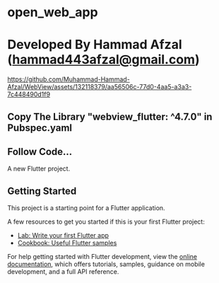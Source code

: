 # open_web_app
# Developed By Hammad Afzal (hammad443afzal@gmail.com)
https://github.com/Muhammad-Hammad-Afzal/WebView/assets/132118379/aa56506c-77d0-4aa5-a3a3-7c448490d1f9


## Copy The Library "webview_flutter: ^4.7.0" in Pubspec.yaml
## Follow Code...    

A new Flutter project.

## Getting Started

This project is a starting point for a Flutter application.

A few resources to get you started if this is your first Flutter project:

- [Lab: Write your first Flutter app](https://docs.flutter.dev/get-started/codelab)
- [Cookbook: Useful Flutter samples](https://docs.flutter.dev/cookbook)

For help getting started with Flutter development, view the
[online documentation](https://docs.flutter.dev/), which offers tutorials,
samples, guidance on mobile development, and a full API reference.

